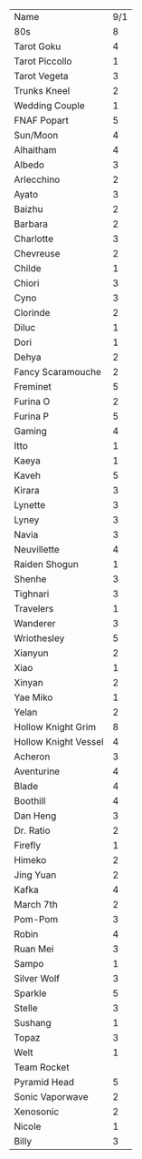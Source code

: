 |   |   |
|---|---|
|Name|9/1|
|80s|8|
|Tarot Goku|4|
|Tarot Piccollo|1|
|Tarot Vegeta|3|
|Trunks Kneel|2|
|Wedding Couple|1|
|FNAF Popart|5|
|Sun/Moon|4|
|Alhaitham|4|
|Albedo|3|
|Arlecchino|2|
|Ayato|3|
|Baizhu|2|
|Barbara|2|
|Charlotte|3|
|Chevreuse|2|
|Childe|1|
|Chiori|3|
|Cyno|3|
|Clorinde|2|
|Diluc|1|
|Dori|1|
|Dehya|2|
|Fancy Scaramouche|2|
|Freminet|5|
|Furina O|2|
|Furina P|5|
|Gaming|4|
|Itto|1|
|Kaeya|1|
|Kaveh|5|
|Kirara|3|
|Lynette|3|
|Lyney|3|
|Navia|3|
|Neuvillette|4|
|Raiden Shogun|1|
|Shenhe|3|
|Tighnari|3|
|Travelers|1|
|Wanderer|3|
|Wriothesley|5|
|Xianyun|2|
|Xiao|1|
|Xinyan|2|
|Yae Miko|1|
|Yelan|2|
|Hollow Knight Grim|8|
|Hollow Knight Vessel|4|
|Acheron|3|
|Aventurine|4|
|Blade|4|
|Boothill|4|
|Dan Heng|3|
|Dr. Ratio|2|
|Firefly|1|
|Himeko|2|
|Jing Yuan|2|
|Kafka|4|
|March 7th|2|
|Pom-Pom|3|
|Robin|4|
|Ruan Mei|3|
|Sampo|1|
|Silver Wolf|3|
|Sparkle|5|
|Stelle|3|
|Sushang|1|
|Topaz|3|
|Welt|1|
|Team Rocket||
|Pyramid Head|5|
|Sonic Vaporwave|2|
|Xenosonic|2|
|Nicole|1|
|Billy|3|
